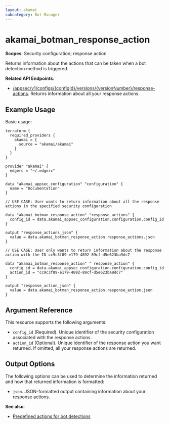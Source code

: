 ```yaml
---
layout: akamai
subcategory: Bot Manager
---
```


# akamai_botman_response_action

**Scopes**: Security configuration; response action

Returns information about the actions that can be taken when a bot detection method is triggered. 

**Related API Endpoints**:

- [/appsec/v1/configs/{configId}/versions/{versionNumber}/response-actions](https://techdocs.akamai.com/bot-manager/reference/get-response-actions). Returns information about all your response actions.

## Example Usage

Basic usage:

```
terraform {
  required_providers {
    akamai = {
      source = "akamai/akamai"
    }
  }
}

provider "akamai" {
  edgerc = "~/.edgerc"
}

data "akamai_appsec_configuration" "configuration" {
  name = "Documentation"
}

// USE CASE: User wants to return information about all the response actions in the specified security configuration

data "akamai_botman_response_action" "response_actions" {
  config_id = data.akamai_appsec_configuration.configuration.config_id
}

output "response_actions_json" {
  value = data.akamai_botman_response_action.response_actions.json
}

// USE CASE: User only wants to return information about the response action with the ID cc9c3f89-e179-4892-89cf-d5e623ba9dc7

data "akamai_botman_response_action" " response_action" {
  config_id = data.akamai_appsec_configuration.configuration.config_id
  action_id = "cc9c3f89-e179-4892-89cf-d5e623ba9dc7"
}

output "response_action_json" {
  value = data.akamai_botman_response_action.response_action.json
}
```

## Argument Reference

This resource supports the following arguments:

- `config_id` (Required). Unique identifier of the security configuration associated with the response actions.
- `action_id` (Optional). Unique identifier of the response action you want returned. If omitted, all your response actions are returned.

## Output Options

The following options can be used to determine the information returned and how that returned information is formatted:

- `json`. JSON-formatted output containing information about your response actions.

**See also**:

- [Predefined actions for bot detections](https://techdocs.akamai.com/bot-manager/docs/predefined-actions-bot)
